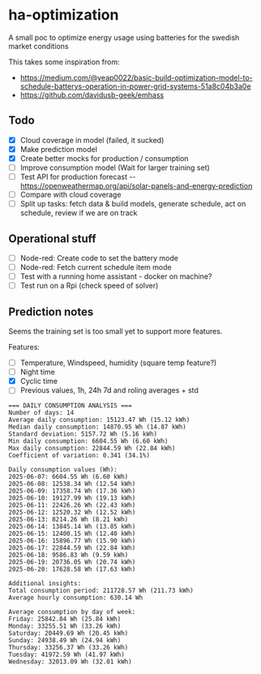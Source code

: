 # ha-optimization

A small poc to optimize energy usage using batteries for the swedish market conditions

This takes some inspiration from:

- <https://medium.com/@yeap0022/basic-build-optimization-model-to-schedule-batterys-operation-in-power-grid-systems-51a8c04b3a0e>
- <https://github.com/davidusb-geek/emhass>

## Todo

- [x] Cloud coverage in model (failed, it sucked)
- [x] Make prediction model
- [x] Create better mocks for production / consumption
- [ ] Improve consumption model (Wait for larger training set)
- [ ] Test API for production forecast
  -- <https://openweathermap.org/api/solar-panels-and-energy-prediction>
- [ ] Compare with cloud coverage
- [ ] Split up tasks: fetch data & build models, generate schedule, act on schedule, review if we are on track

## Operational stuff

- [ ] Node-red: Create code to set the battery mode
- [ ] Node-red: Fetch current schedule item mode
- [ ] Test with a running home assistant - docker on machine?
- [ ] Test run on a Rpi (check speed of solver)

## Prediction notes

Seems the training set is too small yet to support more features.

Features:

- [ ] Temperature, Windspeed, humidity (square temp feature?)
- [ ] Night time
- [x] Cyclic time
- [ ] Previous values, 1h, 24h 7d and roling averages + std

```text
=== DAILY CONSUMPTION ANALYSIS ===
Number of days: 14
Average daily consumption: 15123.47 Wh (15.12 kWh)
Median daily consumption: 14870.95 Wh (14.87 kWh)
Standard deviation: 5157.72 Wh (5.16 kWh)
Min daily consumption: 6604.55 Wh (6.60 kWh)
Max daily consumption: 22844.59 Wh (22.84 kWh)
Coefficient of variation: 0.341 (34.1%)

Daily consumption values (Wh):
2025-06-07: 6604.55 Wh (6.60 kWh)
2025-06-08: 12538.34 Wh (12.54 kWh)
2025-06-09: 17358.74 Wh (17.36 kWh)
2025-06-10: 19127.99 Wh (19.13 kWh)
2025-06-11: 22426.26 Wh (22.43 kWh)
2025-06-12: 12520.32 Wh (12.52 kWh)
2025-06-13: 8214.26 Wh (8.21 kWh)
2025-06-14: 13845.14 Wh (13.85 kWh)
2025-06-15: 12400.15 Wh (12.40 kWh)
2025-06-16: 15896.77 Wh (15.90 kWh)
2025-06-17: 22844.59 Wh (22.84 kWh)
2025-06-18: 9586.83 Wh (9.59 kWh)
2025-06-19: 20736.05 Wh (20.74 kWh)
2025-06-20: 17628.58 Wh (17.63 kWh)

Additional insights:
Total consumption period: 211728.57 Wh (211.73 kWh)
Average hourly consumption: 630.14 Wh

Average consumption by day of week:
Friday: 25842.84 Wh (25.84 kWh)
Monday: 33255.51 Wh (33.26 kWh)
Saturday: 20449.69 Wh (20.45 kWh)
Sunday: 24938.49 Wh (24.94 kWh)
Thursday: 33256.37 Wh (33.26 kWh)
Tuesday: 41972.59 Wh (41.97 kWh)
Wednesday: 32013.09 Wh (32.01 kWh)
```
